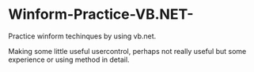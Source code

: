 # Winform-Practice-VB.NET-
Practice winform techinques by using vb.net.

Making some little useful usercontrol, perhaps not really useful but some experience or using method in detail.
